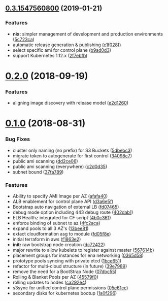 <a name="0.3.1547560800"></a>
## [0.3.1547560800](https://github.com/cyvive/cyvive/compare/v0.2.0...v0.3.1547560800) (2019-01-21)


### Features

* **nix:** simpler management of development and production environments ([5c723ca](https://github.com/cyvive/cyvive/commit/5c723ca))
* automatic release generation & publishing ([c1f028f](https://github.com/cyvive/cyvive/commit/c1f028f))
* select specific ami for control plane ([b9ad0d3](https://github.com/cyvive/cyvive/commit/b9ad0d3))
* support Kubernetes 1.12.x ([2f7ebfb](https://github.com/cyvive/cyvive/commit/2f7ebfb))



<a name="0.2.0"></a>
# [0.2.0](https://github.com/cyvive/cyvive/compare/v0.1.0...v0.2.0) (2018-09-19)


### Features

* aligning image discovery with release model ([e2d1260](https://github.com/cyvive/cyvive/commit/e2d1260))



<a name="0.1.0"></a>
# [0.1.0](https://github.com/cyvive/cyvive/compare/f1863e2...v0.1.0) (2018-08-31)


### Bug Fixes

* cluster only naming (no prefix) for S3 Buckets ([5dbebc3](https://github.com/cyvive/cyvive/commit/5dbebc3))
* migrate token to autogenerate for first control ([34098c7](https://github.com/cyvive/cyvive/commit/34098c7))
* public ami scanning ([dd2ce06](https://github.com/cyvive/cyvive/commit/dd2ce06))
* public ami scanning (everywhere) ([c2d0d35](https://github.com/cyvive/cyvive/commit/c2d0d35))
* subnet bound ([37fa789](https://github.com/cyvive/cyvive/commit/37fa789))


### Features

* Ability to specify AMI Image per AZ ([afafa40](https://github.com/cyvive/cyvive/commit/afafa40))
* ALB enablement for control plane API ([d3a6e5f](https://github.com/cyvive/cyvive/commit/d3a6e5f))
* Bootstrap auto navigation of external LB ([fd07465](https://github.com/cyvive/cyvive/commit/fd07465))
* debug mode option including 443 debug route ([402dab1](https://github.com/cyvive/cyvive/commit/402dab1))
* ELB Healthz integrated for CF script ([4b0c361](https://github.com/cyvive/cyvive/commit/4b0c361))
* enforce binding of subnet to az ([4fc2aca](https://github.com/cyvive/cyvive/commit/4fc2aca))
* expand pools to all 3 AZ's ([13bee81](https://github.com/cyvive/cyvive/commit/13bee81))
* extact cloudformation asg to module ([fd05f8e](https://github.com/cyvive/cyvive/commit/fd05f8e))
* initial terraform in aws ([f1863e2](https://github.com/cyvive/cyvive/commit/f1863e2))
* **init:** raw bootstrap node creation ([dc72422](https://github.com/cyvive/cyvive/commit/dc72422))
* major rewrite to allow kubelets to register against master ([567614b](https://github.com/cyvive/cyvive/commit/567614b))
* placement groups for instances for ena networking ([0365d58](https://github.com/cyvive/cyvive/commit/0365d58))
* prototype pools syncing with private etcd ([1bce651](https://github.com/cyvive/cyvive/commit/1bce651))
* refactor for multi-cloud structure (in future) ([39e7989](https://github.com/cyvive/cyvive/commit/39e7989))
* remove the need for a BootStrap Node ([07dbc55](https://github.com/cyvive/cyvive/commit/07dbc55))
* Rolling & Blanket Pools per AZ ([45579f0](https://github.com/cyvive/cyvive/commit/45579f0))
* rolling updates to nodes ([ca292e4](https://github.com/cyvive/cyvive/commit/ca292e4))
* s3sync for unified control plane permissions ([05e61cc](https://github.com/cyvive/cyvive/commit/05e61cc))
* secondary disks for kubernetes bootup ([1a0f296](https://github.com/cyvive/cyvive/commit/1a0f296))



